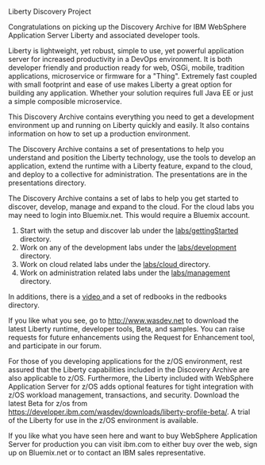 Liberty Discovery Project

Congratulations on picking up the Discovery Archive for IBM WebSphere Application Server Liberty and associated developer tools.

Liberty is lightweight, yet robust, simple to use, yet powerful application server for increased productivity in a DevOps environment. It is both developer friendly and production ready for web, OSGi, mobile, tradition applications, microservice or firmware for a "Thing".  Extremely fast coupled with small footprint and ease of use makes Liberty a great option for building any application. Whether your solution requires full Java EE or just a simple composible microservice.

This Discovery Archive contains everything you need to get a development environment up and running on Liberty quickly and easily. It also contains information on how to set up a production environment.

The Discovery Archive contains a set of presentations to help you understand and position the Liberty technology, use the tools to develop an application, extend the runtime with a Liberty feature, expand to the cloud, and deploy to a collective for administration.   The presentations are in the  presentations directory.

The Discovery Archive contains a set of labs to help you get started to discover, develop, manage and expand to the cloud. For the cloud labs you may need to login into Bluemix.net. This would require a Bluemix account.

   1. Start with the setup and discover lab under the [labs/gettingStarted ](./labs/gettingStarted/0_setup/setup.md  "labs/gettingStarted ") directory.
   1. Work on any of the development labs under the [labs/development ](./labs/development   "labs/development ") directory.
   1. Work on cloud related labs under the [labs/cloud ](./labs/cloud   "labs/cloud ")  directory.
   1. Work on administration related labs under the [labs/management ](./labs/management   "labs/management ") directory.

In additions, there is a [video ](./LibertyIntro.mp4   "lvideo") and a set of redbooks in the redbooks directory.

If you like what you see, go to http://www.wasdev.net to download the latest Liberty runtime, developer tools, Beta, and samples. You can raise requests for future enhancements using the Request for Enhancement tool, and participate in our forum.

For those of you developing applications for the z/OS environment, rest assured that the Liberty capabilities included in the Discovery Archive are also applicable to z/OS. Furthermore, the Liberty included with WebSphere Application Server for z/OS adds optional features for tight integration with z/OS workload management, transactions, and security. Download the latest Beta for z/os from https://developer.ibm.com/wasdev/downloads/liberty-profile-beta/.  A trial of the Liberty for use in the z/OS environment is available.

If you like what you have seen here and want to buy WebSphere Application Server for production you can visit ibm.com to either buy over the web, sign up on Bluemix.net or to contact an IBM sales representative.
